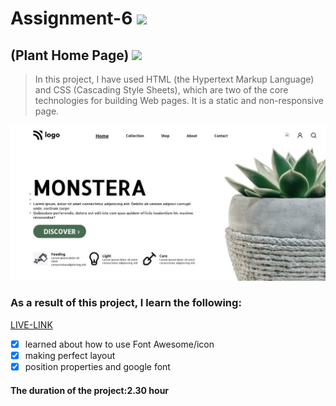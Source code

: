 # Assignment-6 ![](https://img.shields.io/badge/HTML-CSS-blueviolet)
## (Plant Home Page) ![](https://img.shields.io/badge/Project6-Full--stack--JS-green)

> In this project, I have used HTML (the Hypertext Markup Language) and CSS (Cascading Style Sheets), which are two of the core technologies for building Web pages. It is a static and non-responsive page.

![This is an image](./project.jpg)

### As a result of this project, I learn the following:
[LIVE-LINK](https://projectplanthomepage.netlify.app/)

- [x] learned about how to use Font Awesome/icon
- [x] making perfect layout
- [x] position properties and google font

#### The duration of the project:2.30 hour